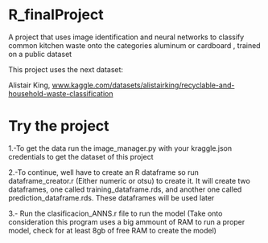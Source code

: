 # R_finalProject

A project that uses image identification and neural networks to classify common kitchen waste onto the categories aluminum or cardboard , trained on a public dataset

This project uses the next dataset:

Alistair King, www.kaggle.com/datasets/alistairking/recyclable-and-household-waste-classification

# Try the project

1.-To get the data run the image_manager.py with your kraggle.json credentials to get the dataset of this project

2.-To continue, well have to create an R dataframe so run dataframe_creator.r (Either numeric or otsu) to create it. It will create two dataframes, one called training_dataframe.rds, and another one called prediction_dataframe.rds. These dataframes will be used later

3.- Run the clasificacion_ANNS.r file to run the model (Take onto consideration this program uses a big ammount of RAM to run a proper model, check for at least 8gb of free RAM to create the model)
